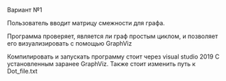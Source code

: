 Вариант №1 

Пользователь вводит матрицу смежности для графа.

Программа проверяет, является ли граф простым циклом, и 
позволяет его визуализировать с помощью GraphViz

Компилировать и запускать программу стоит через visual studio 2019
С установленным заранее GraphViz. Также стоит изменить 
путь к Dot_file.txt
